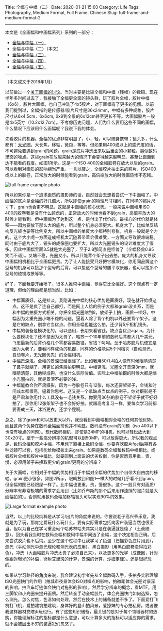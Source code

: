Title: 全幅与中幅（二）
Date: 2020-01-21 15:00
Category: Life
Tags: Photography, Medium Format, Full Frame, Chinese
Slug: full-frame-and-medium-format-2


---

本文是《全画幅和中画幅系列》系列的一部分：

* [全幅与中幅（一）](/full-frame-and-medium-format-1.html)
* 全幅与中幅（二）（本文）
* [全幅与中幅（三）](/full-frame-and-medium-format-3.html)
* [全幅与中幅（四）](/full-frame-and-medium-format-4.html)
* [全幅与中幅（五）](/full-frame-and-medium-format-5.html)

---

（本文成文于2018年1月）

以前做过一个[关于画幅的讨论](/full-frame-and-medium-format-2.html)。当时主要是比较全幅和中幅（残幅）的数码。现在半年多时间过去了，我接触了全幅更全面的镜头群，玩了胶片全幅，胶片中幅（6x6），胶片大画幅，也自己冲洗了4x5胶片，对于画幅有了更多的见解。以前我们提到过，全幅指的是传感器/胶片尺寸是36x24mm，中幅有多种规格，胶片尺寸从6x4.5cm，6x6cm, 6x9到全景的6x12cm甚至更长不等。大画幅胶片一般是4x5英寸（10.2x12.7cm）。不考虑历史问题，人们为什么要用这些不同的画幅，什么情况下应该用什么画幅呢？我说下我的体会。

先看胶片的机器。全幅的优点非常明显了，小，轻，可以随身携带；镜头多，什么都有：[大光圈](/focal-length-in-photography.html)，大长焦，移轴，微距，等等。但如果用400或以上的感光度的话，不可避免要遇到grain的问题。grain是底片冲洗出来以后里面的小颗粒，类似数码里面的噪点。这些grain在放越来越大的情况下会变得越来越明显，甚至让画面到达不能看的程度。如图1所示。这是一个ISO 400的全幅胶卷在放大以后的grain。可以看到对画质的影响相当严重。一言以蔽之，全幅胶片拍出来的照片，ISO400或以上的胶卷，正常放大的时候能看到grain，高倍率放大的时候画质惨不忍睹。

![full frame example photo](/images/medium-format-small-format-example.jpg)

所以如果你是一个追求画质的摄影师的话，自然就会去想着尝试一下中画幅了。中画幅的底片是全幅的好几倍大，所以即使grain的物理尺寸相同，在同样的照片尺寸下，grain也会更不明显。这就是中画幅的核心优势。一般来说中画幅用ISO 400的胶卷我是没有什么顾虑的，正常放大的时候也看不到grain，高倍率放大的时候才能看到。但中画幅为了达到这一点，是付出了代价的。最核心的代价就是体积——因为要放下那么大的底片，所以整个机身必须更大。机身大了，比如单反结构反光板也要等比例变大，所以中画幅的单反大小都特别夸张，机身一般就是个方的。这个大小呢一方面造成相机太沉随着带着会很难受，一方面又导致很难端稳。同时由于底片大了，镜头的成像圈也要扩大。所以大光圈镜头的设计难度大了很多。因此中画幅里面3.5就是大光圈了，至于2.8那简直是怪兽了（全幅怪兽0.95笑而不语）。又端不稳，光圈又小，所以只能背个架子出去拍。庞大的机身又导致中画幅相机相比于全画幅更贵。为了让人能接受只好把它模块化，你用同品牌这个型号的机身可以接那个型号的后背，可以接这个型号的腰平取景器，也可以接那个型号的棱镜取景等等。

好了，下面我要开始喷了。很多人推崇中画幅，觉得它比全幅好。这个观点有一定道理，但给的理由都是想当然。比如：

* 中幅画质好。这是扯淡。我刚说完中幅的核心优势是画质好，现在就开始喷这点。这不是疯了连自己都打，而是网上人给的例子大都和grain没关系，而是和中幅的拍摄方式相关。你把全幅光圈缩到8，放架子上拍，画质一样好。中幅因为太重光圈小端不稳的问题，逼着人除了背个相机以外还要背个架子。这是它的缺点，别拿它当优点。你用全幅也能这么拍，还少背5斤相机镜头。
* 中幅的装备是模块化的，可以通用，长期来看省钱。缺点当优点again。为什么要模块化？还不是因为太贵了。哈苏一个10年前的数码后背都大几千美元，飞思最新的后背价格几个零都容易数错。省钱？呵呵。至于哈苏胶片机便宜是因为太老了。要看同样成色的机器，同样的价格能买5个同档次（自动测光，自动卷片，无光圈优先）的全幅相机。
* [中幅景深浅](/lens-chromatic-aberration.html)。全幅的景深已经很浅了。比如我用50/1.4拍人像有时候眼睛清楚了鼻子就糊了，用更长的焦段拍更明显。中幅更浅，光圈全开景深3mm，就眼睛清楚，其他糊成狗，也没什么实际价值。实际上中幅拍摄的时候大都是缩小光圈拍的，就是景深不必要的浅。
* 中幅能教会你严肃摄影，因为一卷胶卷只有12张，每次还要架架子，金钱和时间成本都很高，逼着你思考。这又是一个拿缺点当优点的例子。你对摄影是不是严肃和你用什么工具没有一毛钱关系。你要用36张的胶卷不架架子就不好好拍了，那你用12张架架子也不会好好拍。就跟高考复习一样，要每次学习前都要斋戒三天，沐浴更衣，还学个屁啊。

总之，除了grain和可以放更大以外，我没看到中画幅相对全幅的任何其他优势。而且这两个优势在数码全幅面前也并不明显。数码没有grain的问题（iso 400以下也没有噪点的问题）。现代数码相机，即使是24MP的相机，也可以轻松放大到30x20寸。至于一些高分辨率的机型可以到50MP，可以放得更大。所以我的观点是，数码全幅和胶片中幅，不用想了直接上数码全幅。你要喜欢胶片feel后期有各种滤镜可以套，包括能给你模拟出来grain。如果是数码全幅和数码中幅相比，或者胶片全幅和胶片中幅比，就要回到上面说的优劣权衡，你是否愿意用重，贵，慢，必须用架子来换取更少的grain/更高的分辨率？

关于大画幅，它相对于中幅的优势相当于中幅对全幅的优势加个自带大自由度的移轴。grain更小很多。如图2所示，眼睛放到和图1一样大的时候几乎看不到grain，但全幅的图已经跟屎一样了。比中幅也更重，贵，慢很多。这个一般只有对画质/分辨率有非常极端的需求才会用到（比如乔布斯的那个后来用作遗照的照片就是大画幅拍的）。否则就用数码全幅加移轴镜头可以实现90%的效果。

![Large format example photo](/images/medium-format-small-format-example.jpg)

当然，以上的比较纯粹是从学习/出片的角度来说的。你要说老子高兴爷乐意，我就是为了玩，那肯定爱玩什么玩什么。要有实际需求包括向客户装逼当然也很正当。但以为自己在学习重金砸个哈苏林哈夫其实只是在装逼就是傻了（土豪随意）。回头看我当时在数码全幅和数码中幅中间选了全幅，这个决定相当正确。后来尝试胶片也不后悔。至少在这个过程中让我学习了色温（扫描彩色底片用到），测光（手动测光中测光理论和测光表的应用），黑白摄影（用黑白胶卷没得拍彩色），冲洗（大画幅胶片冲洗太贵了必须自己来），以及更多的光学（成像圈，针对像距对曝光的补偿，衍射艾里斑的计算，景深的计算，沙姆定律）。还是很好玩的。

如果从学习路径的角度来说，我会建议初学者先从全幅数码入手，多拍多实验理解ISO光圈快门的作用（拍城市夜景体会ISO对噪点的影响，拍微距体会光圈对景深的影响，拍汽车灯迹体会快门对拖影的影响）。然后学分辨率的概念，看MTF，用三脚架和小光圈来提升画质。然后转全手动全幅胶片，体会光圈快门如何选择，怎么测光，怎么对焦，色温如何处理。然后在技术上的储备就差不多了。下面爱打飞机打飞机，爱拍建筑拍建筑，身体好的登山拍风景，爱撩妹的专心拍私房。或者像我这样器材党瞎jb玩也行。有了这些知识储备，最关键的是对于每个领域器材的选购，你能理解标注的指标都是什么意思，可以计算多大的指标可以适应你的需求。就不会被层出不穷的装逼犯们忽悠了。

<script async data-uid="65448d4615" src="https://yage.kit.com/65448d4615/index.js"></script>
